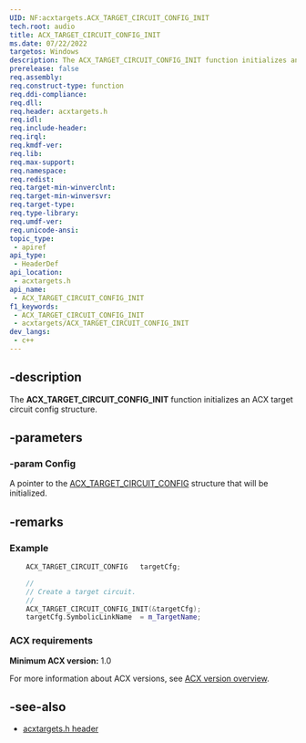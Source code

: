 ```yaml
---
UID: NF:acxtargets.ACX_TARGET_CIRCUIT_CONFIG_INIT
tech.root: audio
title: ACX_TARGET_CIRCUIT_CONFIG_INIT
ms.date: 07/22/2022
targetos: Windows
description: The ACX_TARGET_CIRCUIT_CONFIG_INIT function initializes an ACX target circuit config structure.
prerelease: false
req.assembly: 
req.construct-type: function
req.ddi-compliance: 
req.dll: 
req.header: acxtargets.h
req.idl: 
req.include-header: 
req.irql: 
req.kmdf-ver: 
req.lib: 
req.max-support: 
req.namespace: 
req.redist: 
req.target-min-winverclnt: 
req.target-min-winversvr: 
req.target-type: 
req.type-library: 
req.umdf-ver: 
req.unicode-ansi: 
topic_type:
 - apiref
api_type:
 - HeaderDef
api_location:
 - acxtargets.h
api_name:
 - ACX_TARGET_CIRCUIT_CONFIG_INIT
f1_keywords:
 - ACX_TARGET_CIRCUIT_CONFIG_INIT
 - acxtargets/ACX_TARGET_CIRCUIT_CONFIG_INIT
dev_langs:
 - c++
---
```


## -description

The **ACX_TARGET_CIRCUIT_CONFIG_INIT** function initializes an ACX target circuit config structure.

## -parameters

### -param Config

A pointer to the [ACX_TARGET_CIRCUIT_CONFIG](ns-acxtargets-acx_target_circuit_config.md) structure that will be initialized.

## -remarks

### Example

```cpp
    ACX_TARGET_CIRCUIT_CONFIG   targetCfg;

    //
    // Create a target circuit.
    //
    ACX_TARGET_CIRCUIT_CONFIG_INIT(&targetCfg);
    targetCfg.SymbolicLinkName  = m_TargetName; 
```

### ACX requirements

**Minimum ACX version:** 1.0

For more information about ACX versions, see [ACX version overview](/windows-hardware/drivers/audio/acx-version-overview).

## -see-also

- [acxtargets.h header](index.md)

